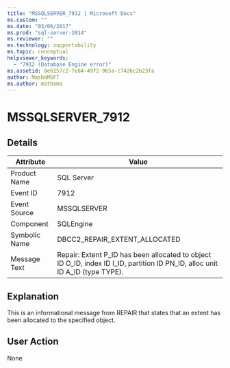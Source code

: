```yaml
---
title: "MSSQLSERVER_7912 | Microsoft Docs"
ms.custom: ""
ms.date: "03/06/2017"
ms.prod: "sql-server-2014"
ms.reviewer: ""
ms.technology: supportability
ms.topic: conceptual
helpviewer_keywords: 
  - "7912 (Database Engine error)"
ms.assetid: 8e6157c2-7e84-49f2-965a-c7426c2b23fa
author: MashaMSFT
ms.author: mathoma
---
```

# MSSQLSERVER_7912
    
## Details  
  
|Attribute|Value|  
|-|-|  
|Product Name|SQL Server|  
|Event ID|7912|  
|Event Source|MSSQLSERVER|  
|Component|SQLEngine|  
|Symbolic Name|DBCC2_REPAIR_EXTENT_ALLOCATED|  
|Message Text|Repair: Extent P_ID has been allocated to object ID O_ID, index ID I_ID, partition ID PN_ID, alloc unit ID A_ID (type TYPE).|  
  
## Explanation  
 This is an informational message from REPAIR that states that an extent has been allocated to the specified object.  
  
## User Action  
 None  
  
  
